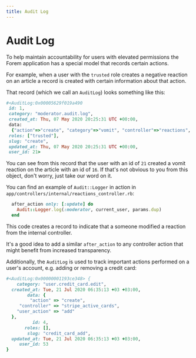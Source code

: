 ```yaml
---
title: Audit Log
---
```


# Audit Log

To help maintain accountability for users with elevated permissions the Forem
application has a special model that records certain actions.

For example, when a user with the `trusted` role creates a negative reaction on
an article a record is created with certain information about that action.

That record (which we call an `AuditLog`) looks something like this:

```ruby
#<AuditLog:0x00005629f019a490
 id: 1,
 category: "moderator.audit.log",
 created_at: Thu, 07 May 2020 20:25:31 UTC +00:00,
 data:
  {"action"=>"create", "category"=>"vomit", "controller"=>"reactions", "reactable_id"=>"16", "reactable_type"=>"Article"},
 roles: ["trusted"],
 slug: "create",
 updated_at: Thu, 07 May 2020 20:25:31 UTC +00:00,
 user_id: 21>
```

You can see from this record that the user with an id of `21` created a vomit
reaction on the article with an id of `16`. If that's not obvious to you from
this object, don't worry, just take our word on it.

You can find an example of `Audit::Logger` in action in
`app/controllers/internal/reactions_controller.rb`:

```ruby
  after_action only: [:update] do
    Audit::Logger.log(:moderator, current_user, params.dup)
  end
```

This code creates a record to indicate that a someone modified a reaction from
the internal controller.

It's a good idea to add a similar `after_action` to any controller action that
might benefit from increased transparency.

Additionally, the `AuditLog` is used to track important actions performed on a
user's account, e.g. adding or removing a credit card:

```ruby
#<AuditLog:0x00000001193ce348> {
    category: "user.credit_card.edit",
  created_at: Tue, 21 Jul 2020 06:35:13 +03 +03:00,
        data: {
         "action" => "create",
     "controller" => "stripe_active_cards",
    "user_action" => "add"
  },
          id: 4,
       roles: [],
        slug: "credit_card_add",
  updated_at: Tue, 21 Jul 2020 06:35:13 +03 +03:00,
     user_id: 53
}
```
